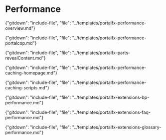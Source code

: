 
# Performance 

{"gitdown": "include-file", "file": "../templates/portalfx-performance-overview.md"}

{"gitdown": "include-file", "file": "../templates/portalfx-performance-portalcop.md"}

{"gitdown": "include-file", "file": "../templates/portalfx-parts-revealContent.md"}

{"gitdown": "include-file", "file": "../templates/portalfx-performance-caching-homepage.md"}

{"gitdown": "include-file", "file": "../templates/portalfx-performance-caching-scripts.md"}

{"gitdown": "include-file", "file": "../templates/portalfx-extensions-bp-performance.md"}

{"gitdown": "include-file", "file": "../templates/portalfx-extensions-faq-performance.md"}

{"gitdown": "include-file", "file": "../templates/portalfx-extensions-glossary-performance.md"}
